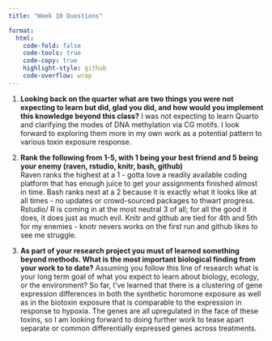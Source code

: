 ```yaml
---
title: "Week 10 Questions"

format:
  html:
    code-fold: false
    code-tools: true
    code-copy: true
    highlight-style: github
    code-overflow: wrap
---
```


1.  **Looking back on the quarter what are two things you were not expecting to learn but did, glad you did, and how would you implement this knowledge beyond this class?**  I was not expecting to learn Quarto and clarifying the modes of DNA methylation via CG motifs. I look forward to exploring them more in my own work as a potential pattern to various toxin exposure response.

2.  **Rank the following from 1-5, with 1 being your best friend and 5 being your enemy (raven, rstudio, knitr, bash, github)**  
Raven ranks the highest at a 1 - gotta love a readily available coding platform that has enough juice to get your assignments finished almost in time. Bash ranks next at a 2 because it is exactly what it looks like at all times - no updates or crowd-sourced packages to thwart progress. Rstudio/ R is coming in at the most neutral 3 of all; for all the good it does, it does just as much evil. Knitr and github are tied for 4th and 5th for my enemies - knotr nevers works on the first run and github likes to see me struggle.

3.  **As part of your research project you must of learned something beyond methods. What is the most important biological finding from your work to to date?** Assuming you follow this line of research what is your long term goal of what you expect to learn about biology, ecology, or the environment?  So far, I've learned that there is a clustering of gene expression differences in both the synthetic horomone exposure as well as in the biotoxin exposure that is comparable to the expression in response to hypoxia. The genes are all upregulated in the face of these toxins, so I am looking forward to doing further work to tease apart separate or common differentially expressed genes across treatments.
